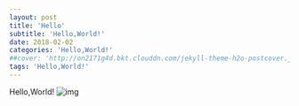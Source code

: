 ```yaml
---
layout: post
title: 'Hello'
subtitle: 'Hello,World!'
date: 2018-02-02
categories: 'Hello,World!'
##cover: 'http://on2171g4d.bkt.clouddn.com/jekyll-theme-h2o-postcover.jpg'
tags: 'Hello,World!'
---
```

Hello,World!
![img](http://ip.ntrqq.net/images/lovelive.png)
